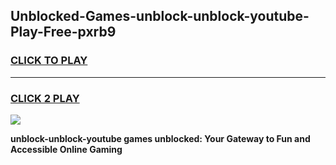 
## Unblocked-Games-unblock-unblock-youtube-Play-Free-pxrb9
<h3>
<a href="https://premium76.site?title=unblock-unblock-youtube&ref=10A">CLICK TO PLAY</a></h3>
<hr>

<h3>
<a href="https://premium76.site?title=unblock-unblock-youtube&ref=10A">CLICK 2 PLAY</a>
  
</h3>

<a href="https://premium76.site?title=unblock-unblock-youtube&ref=10A"><img src="https://clearcache.store/games.png"></a>


**unblock-unblock-youtube games unblocked: Your Gateway to Fun and Accessible Online Gaming**
